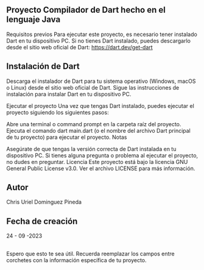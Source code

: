 ## Proyecto Compilador de Dart hecho en el lenguaje Java
Requisitos previos
Para ejecutar este proyecto, es necesario tener instalado Dart en tu dispositivo PC. Si no tienes Dart instalado, puedes descargarlo desde el sitio web oficial de Dart: https://dart.dev/get-dart

## Instalación de Dart

Descarga el instalador de Dart para tu sistema operativo (Windows, macOS o Linux) desde el sitio web oficial de Dart.
Sigue las instrucciones de instalación para instalar Dart en tu dispositivo PC.

Ejecutar el proyecto
Una vez que tengas Dart instalado, puedes ejecutar el proyecto siguiendo los siguientes pasos:

Abre una terminal o command prompt en la carpeta raíz del proyecto.
Ejecuta el comando dart main.dart (o el nombre del archivo Dart principal de tu proyecto) para ejecutar el proyecto.
Notas

Asegúrate de que tengas la versión correcta de Dart instalada en tu dispositivo PC.
Si tienes alguna pregunta o problema al ejecutar el proyecto, no dudes en preguntar.
Licencia
Este proyecto está bajo la licencia GNU General Public License v3.0. Ver el archivo LICENSE para más información.

## Autor
Chris Uriel Dominguez Pineda

## Fecha de creación
24 - 09 -2023
##
Espero que esto te sea útil. Recuerda reemplazar los campos entre corchetes con la información específica de tu proyecto.




